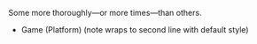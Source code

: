 Some more thoroughly—or more times—than others.

- Game (Platform) (note wraps to second line with default style)